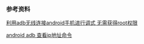 ### 参考资料

[利用adb无线连接android手机进行调式 无需获得root权限](https://github.com/PhoneViewer/Note/blob/master/adb-wifi-debug.md?_blank)

[android adb 查看ip地址命令](https://github.com/PhoneViewer/Note/blob/master/adb-ip.md)
